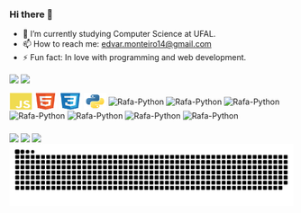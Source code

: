 ### Hi there 👋

- 🌱 I’m currently studying Computer Science at UFAL.
- 📫 How to reach me: edvar.monteiro14@gmail.com
- ⚡ Fun fact: In love with programming and web development.

 <img height="180em"   align="center" src="https://github-readme-stats.vercel.app/api?username=edvar82&show_icons=true&theme=react&include_all_commits=true&count_private=true"/>
  <img height="180em"  align="center" src="https://github-readme-stats.vercel.app/api/top-langs/?username=edvar82&layout=compact&langs_count=7&theme=react" />
<div style="display: inline_block"><br>
  <img align="center" alt="Rafa-Js" height="30" width="40" src="https://raw.githubusercontent.com/devicons/devicon/master/icons/javascript/javascript-plain.svg">
  <img align="center" alt="Rafa-HTML" height="30" width="40" src="https://raw.githubusercontent.com/devicons/devicon/master/icons/html5/html5-original.svg">
  <img align="center" alt="Rafa-CSS" height="30" width="40" src="https://raw.githubusercontent.com/devicons/devicon/master/icons/css3/css3-original.svg">
  <img align="center" alt="Rafa-Python" height="30" width="40" src="https://raw.githubusercontent.com/devicons/devicon/master/icons/python/python-original.svg">
  <img align="center" alt="Rafa-Python" height="30" width="40" src="https://cdn.jsdelivr.net/gh/devicons/devicon/icons/c/c-original.svg" />
  <img align="center" alt="Rafa-Python" height="32" width="40" src="https://cdn.jsdelivr.net/gh/devicons/devicon/icons/git/git-original.svg" />
  <img align="center" alt="Rafa-Python" height="32" width="40" src="https://cdn.jsdelivr.net/gh/devicons/devicon/icons/vscode/vscode-original.svg" />
  <img align="center" alt="Rafa-Python" height="32" width="40" src="https://cdn.jsdelivr.net/gh/devicons/devicon/icons/nodejs/nodejs-original.svg" />
  <img align="center" alt="Rafa-Python" height="32" width="40" src="https://cdn.jsdelivr.net/gh/devicons/devicon/icons/docker/docker-original-wordmark.svg" />
  <img align="center" alt="Rafa-Python" height="32" width="40" src="https://cdn.jsdelivr.net/gh/devicons/devicon/icons/typescript/typescript-original.svg" />
  <img align="center" alt="Rafa-Python" height="32" width="40" src="https://cdn.jsdelivr.net/gh/devicons/devicon/icons/bootstrap/bootstrap-original.svg" />
</div>
  
  ###
  
  <div> 
  
  <a href="https://instagram.com/edvar_m" target="_blank"><img src="https://img.shields.io/badge/-Instagram-%23E4405F?style=for-the-badge&logo=instagram&logoColor=white" target="_blank"></a> 
  <a href = "mailto:edvar.monteiro14@gmail.com"><img src="https://img.shields.io/badge/-Gmail-%23333?style=for-the-badge&logo=gmail&logoColor=white" target="_blank"></a>
  <a href="https://www.linkedin.com/in/edvar-monteiro-2441b0163/" target="_blank"><img src="https://img.shields.io/badge/-LinkedIn-%230077B5?style=for-the-badge&logo=linkedin&logoColor=white" target="_blank"></a> 
  ![Snake animation](https://github.com/edvar82/edvar82/blob/output/github-contribution-grid-snake.svg)
    </div>
    
    
  

